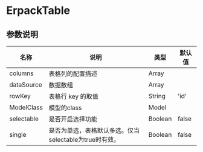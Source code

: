 # ErpackTable

## 参数说明

| 名称 | 说明 | 类型 | 默认值
|-|-|-|-
| columns | 表格列的配置描述 | Array
| dataSource | 数据数组 | Array
| rowKey | 表格行 key 的取值 | String | 'id'
| ModelClass | 模型的class | Model
| selectable | 是否开启选择功能 | Boolean | false
| single | 是否为单选，表格默认多选。仅当selectable为true时有效。 | Boolean | false